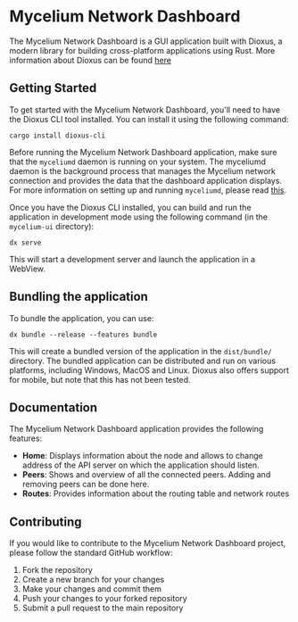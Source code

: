 # Mycelium Network Dashboard

The Mycelium Network Dashboard is a GUI application built with Dioxus, a modern library for building
cross-platform applications using Rust. More information about Dioxus can be found [here](https://dioxuslabs.com/)

## Getting Started

To get started with the Mycelium Network Dashboard, you'll need to have the Dioxus CLI tool installed.
You can install it using the following command:

`cargo install dioxus-cli`

Before running the Mycelium Network Dashboard application, make sure that the `myceliumd` daemon is running on your system. 
The myceliumd daemon is the background process that manages the Mycelium network connection 
and provides the data that the dashboard application displays. For more information on setting up and
running `myceliumd`, please read [this](../README.md).

Once you have the Dioxus CLI installed, you can build and run the application in development mode using
the following command (in the `mycelium-ui` directory):

`dx serve`

This will start a development server and launch the application in a WebView.

## Bundling the application

To bundle the application, you can use:

`dx bundle --release --features bundle`

This will create a bundled version of the application in the `dist/bundle/` directory. The bundled
application can be distributed and run on various platforms, including Windows, MacOS and Linux. Dioxus
also offers support for mobile, but note that this has not been tested.

## Documentation

The Mycelium Network Dashboard application provides the following features:

- **Home**: Displays information about the node and allows to change address of the API server on which
the application should listen.
- **Peers**: Shows and overview of all the connected peers. Adding and removing peers can be done here.
- **Routes**: Provides information about the routing table and network routes


## Contributing

If you would like to contribute to the Mycelium Network Dashboard project, please follow the standard GitHub workflow:

1. Fork the repository
2. Create a new branch for your changes
3. Make your changes and commit them
4. Push your changes to your forked repository
5. Submit a pull request to the main repository

